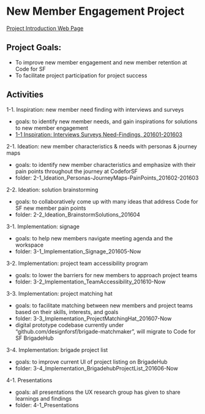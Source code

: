 # New Member Engagement Project

[Project Introduction Web Page](http://old.codeforsanfrancisco.org/research-group/projects/NewMemberEngagement/)

## Project Goals:

* To improve new member engagement and new member retention at Code for SF
* To facilitate project participation for project success 

## Activities

1-1. Inspiration: new member need finding with interviews and surveys
* goals: to identify new member needs, and gain inspirations for solutions to new member engagement
* [1-1 Inspiration: Interviews Surveys Need-Findings, 201601-201603](./1-1_Inspiration_Interviews-Serveys-NeedFindings_201601-201603/)

2-1. Ideation: new member characteristics & needs with personas & journey maps
* goals: to identify new member characteristics and emphasize with their pain points throughout the journey at CodeforSF 
* folder: 2-1_Ideation_Personas-JourneyMaps-PainPoints_201602-201603

2-2. Ideation: solution brainstorming
* goals: to collaboratively come up with many ideas that address Code for SF new member pain points
* folder: 2-2_Ideation_BrainstormSolutions_201604

3-1. Implementation: signage
* goals: to help new members navigate meeting agenda and the workspace
* folder: 3-1_Implementation_Signage_201605-Now

3-2. Implementation: project team accessibility program
* goals: to lower the barriers for new members to approach project teams
* folder: 3-2_Implementation_TeamAccessibility_201610-Now

3-3. Implementation: project matching hat
* goals: to facilitate matching between new members and project teams based on their skills, interests, and goals
* folder: 3-3_Implementation_ProjectMatchingHat_201607-Now
* digital prototype codebase currently under “github.com/designforsf/brigade-matchmaker”, will migrate to Code for SF BrigadeHub 

3-4. Implementation: brigade project list 
* goals: to improve current UI of project listing on BrigadeHub
* folder: 3-4_Implementation_BrigadehubProjectList_201606-Now

4-1. Presentations
* goals: all presentations the UX research group has given to share learnings and findings 
* folder: 4-1_Presentations


